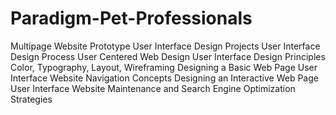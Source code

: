 # Paradigm-Pet-Professionals
Multipage Website Prototype
User Interface Design Projects
User Interface Design Process
User Centered Web Design
User Interface Design Principles
Color, Typography, Layout, Wireframing
Designing a Basic Web Page User Interface
Website Navigation Concepts
Designing an Interactive Web Page User Interface
Website Maintenance and Search Engine Optimization Strategies
